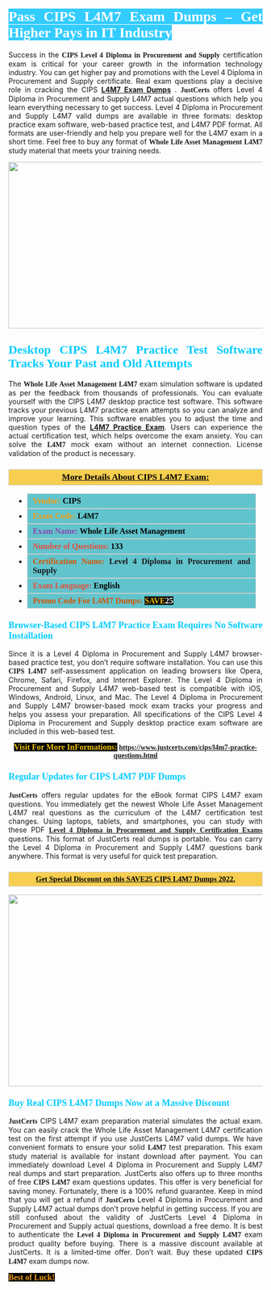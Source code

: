 <h1 style="text-align: justify;"><span style="color:#ffffff;"><span style="font-family:Georgia,serif;"><strong><span style="background-color:#33ccff;">Pass CIPS L4M7 Exam Dumps – Get Higher Pays in IT Industry</span></strong></span></span></h1>

<p style="text-align: justify;">Success in the <span style="font-family:Georgia,serif;"><strong>CIPS Level 4 Diploma in Procurement and Supply</strong></span> certification exam is critical for your career growth in the information technology industry. You can get higher pay and promotions with the Level 4 Diploma in Procurement and Supply certificate. Real exam questions play a decisive role in cracking the CIPS <a href="https://www.justcerts.com/cips/l4m7-practice-questions.html"><strong>L4M7 Exam Dumps</strong></a> . <span style="font-size:14px;"><span style="font-family:Georgia,serif;"><strong>JustCerts</strong></span></span> offers Level 4 Diploma in Procurement and Supply L4M7 actual questions which help you learn everything necessary to get success. Level 4 Diploma in Procurement and Supply L4M7 valid dumps are available in three formats: desktop practice exam software, <span style="font-family:Georgia,serif;"><strong></strong></span> web-based practice test, and L4M7 PDF format. All formats are user-friendly and help you prepare well for the L4M7 exam in a short time. Feel free to buy any format of <span style="font-family:Georgia,serif;"><strong>Whole Life Asset Management L4M7</strong></span> study material that meets your training needs.</p>

<p style="text-align: center;"><a href="https://www.justcerts.com/cips/l4m7-practice-questions.html"><img alt="" src="https://i.imgur.com/jVK0eNK.jpg" style="width: 700px; height: 330px;" /></a></p>

<h2 style="margin-right: 0in; margin-left: 0in; text-align: justify;"><span style="color:#00ccff;"><span style="font-family:Georgia,serif;"><strong><span style="font-size:18pt">Desktop CIPS L4M7 Practice Test Software Tracks Your Past and Old Attempts</span></strong></span></span></h2>

<p style="text-align: justify;">The <span style="font-family:Georgia,serif;"><strong>Whole Life Asset Management L4M7</strong></span> exam simulation software is updated as per the feedback from thousands of professionals. You can evaluate yourself with the CIPS L4M7 desktop practice test software. This software tracks your previous L4M7 practice exam attempts so you can analyze and improve your learning. This software enables you to adjust the time and question types of the <a href="https://www.justcerts.com/cips/l4m7-practice-questions.html"><strong>L4M7 Practice Exam</strong></a>. Users can experience the actual certification test, which helps overcome the exam anxiety. You can solve the <span style="font-family:Georgia,serif;"><strong> L4M7</strong></span> mock exam without an internet connection. License validation of the product is necessary. </p>

<h3 style="background: #f7ce50; border: 1px solid rgb(204, 204, 204); padding: 5px 10px; text-align: center;"><span style="font-family:Georgia,serif;"><u><u><span style="color:#000000;"><span style="font-size:11pt"><span style="line-height:normal"><b><span style="font-size:13.0pt"><span cambria="">More Details About CIPS L4M7 Exam:</span></span></b></span></span></span></u></u></span></h3>

<ul>
	<li style="margin:0cm 10pt">
	<div style="background:#61c4cd; border: 1px solid rgb(204, 204, 204); padding: 5px 10px; text-align: justify;"><span style="font-family:Georgia,serif;"><span style="font-size:11pt"><span style="line-height:normal"><b><span style="font-size:12.0pt"><span new="" roman="" times=""><span style="color:#f39c12;">Vendor:</span> <span style="color:#000000;">CIPS</span></span></span></b></span></span></span></div>
	</li>
	<li style="margin:0cm 10pt">
	<div style="background: #61c4cd; border: 1px solid rgb(204, 204, 204); padding: 5px 10px; text-align: justify;"><span style="font-family:Georgia,serif;"><span style="font-size:11pt"><span style="line-height:normal"><b><span style="font-size:12.0pt"><span new="" roman="" times=""><span style="color:#f39c12;">Exam Code:</span> <span style="color:#000000;">L4M7</span></span></span></b></span></span></span></div>
	</li>
	<li style="margin:0cm 10pt">
	<div style="background: #61c4cd; border: 1px solid rgb(204, 204, 204); padding: 5px 10px; text-align: justify;"><span style="font-family:Georgia,serif;"><span style="font-size:11pt"><span style="line-height:normal"><b><span style="font-size:12.0pt"><span new="" roman="" times=""><span style="color:#8e44ad;">Exam Name:</span> <span style="color:#000000;">Whole Life Asset Management</span></span></span></b></span></span></span></div>
	</li>
	<li style="margin:0cm 10pt">
	<div style="background: #61c4cd; border: 1px solid rgb(204, 204, 204); padding: 5px 10px;"><span style="font-family:Georgia,serif;"><span style="font-size:11pt"><span style="line-height:normal"><b><span style="font-size:12.0pt"><span new="" roman="" times=""><span style="color:#e74c3c;">Number of Questions:</span><span style="color:#000000;"><span style="color:#f1c40f;"> </span>133</span></span></span></b></span></span></span></div>
	</li>
	<li style="margin:0cm 10pt">
	<div style="background: #61c4cd; border: 1px solid rgb(204, 204, 204); padding: 5px 10px; text-align: justify;"><span style="font-family:Georgia,serif;"><span style="font-size:11pt"><span style="line-height:normal"><b><span style="font-size:12.0pt"><span new="" roman="" times=""><span style="color:#d35400;">Certification Name:</span> Level 4 Diploma in Procurement and Supply</span></span></b></span></span></span></div>
	</li>
	<li style="margin:0cm 10pt">
	<div style="background: #61c4cd; border: 1px solid rgb(204, 204, 204); padding: 5px 10px; text-align: justify;"><span style="font-family:Georgia,serif;"><span style="font-size:11pt"><span style="line-height:normal"><b><span style="font-size:12.0pt"><span new="" roman="" times=""><span style="color:#e74c3c;">Exam Language:</span> <span style="color:#000000;">English</span></span></span></b></span></span></span></div>
	</li>
	<li style="margin:0cm 10pt">
	<div style="background: #61c4cd; border: 1px solid rgb(204, 204, 204); padding: 5px 10px;"><span style="font-family:Georgia,serif;"><span style="font-size:11pt"><span style="line-height:normal"><b><span style="font-size:12.0pt"><span new="" roman="" times=""><span style="color:#d35400;">Promo Code For L4M7 Dumps:</span><span style="color:#f1c40f;"> <span style="background-color:#000000;">SAVE</span></span><span style="color:#ffffff;"><span style="background-color:#000000;">25</span></span></span></span></b></span></span></span></div>
	</li>
</ul>

<h3 style="margin-right: 0in; margin-left: 0in; text-align: justify;"><span style="color:#00ccff;"><span style="font-family:Georgia,serif;"><strong><span style="font-size:13.5pt">Browser-Based CIPS L4M7 Practice Exam Requires No Software Installation</span></strong></span></span></h3>

<p style="text-align: justify;">Since it is a Level 4 Diploma in Procurement and Supply L4M7 browser-based practice test, you don’t require software installation. You can use this <span style="font-family:Georgia,serif;"><strong>CIPS L4M7</strong></span> self-assessment application on leading browsers like Opera, Chrome, Safari, Firefox, and Internet Explorer. The Level 4 Diploma in Procurement and Supply L4M7 web-based test is compatible with iOS, Windows, Android, Linux, and Mac. The Level 4 Diploma in Procurement and Supply L4M7 browser-based mock exam tracks your progress and helps you assess your preparation. All specifications of the CIPS Level 4 Diploma in Procurement and Supply desktop practice exam software are included in this web-based test.</p>

<p style="text-align: center;"><span style="font-family:Georgia,serif;"><strong><span style="font-size:16px;"><span style="color:#f1c40f;"><span style="background-color:#000000;">Visit For More InFormations:</span></span></span> <a href="https://www.justcerts.com/cips/l4m7-practice-questions.html">https://www.justcerts.com/cips/l4m7-practice-questions.html</a></strong></span></p>

<h3 style="margin-right: 0in; margin-left: 0in; text-align: justify;"><span style="color:#00ccff;"><span style="font-family:Georgia,serif;"><strong><span style="font-size:13.5pt">Regular Updates for CIPS L4M7 PDF Dumps</span></strong></span></span></h3>

<p style="text-align: justify;"><span style="font-size:14px;"><span style="font-family:Georgia,serif;"><strong>JustCerts</strong></span></span> offers regular updates for the eBook format CIPS L4M7 exam questions. You immediately get the newest Whole Life Asset Management L4M7 real questions as the curriculum of the L4M7 certification test changes. Using laptops, tablets, and smartphones, you can study with these PDF <a href="https://www.justcerts.com/cips/level-4-diploma-in-procurement-and-supply-certification-exams.html"><span style="font-family:Georgia,serif;"><strong>Level 4 Diploma in Procurement and Supply Certification Exams</strong></span></a> questions. This format of JustCerts real dumps is portable. You can carry the Level 4 Diploma in Procurement and Supply L4M7 questions bank anywhere. This format is very useful for quick <span style="font-family:Georgia,serif;"><strong></strong></span> test preparation. </p>

<h3 style="background: rgb(247, 206, 80); border: 1px solid rgb(204, 204, 204); padding: 5px 10px; text-align: center;"><span style="font-family:Georgia,serif;"><u><span style="color:#000000;"><span style="font-size:11pt;"><span style="line-height:normal;"><b><span cambria="">Get Special Discount on this SAVE25 CIPS L4M7 Dumps 2022.</span></b></span></span></span></u></span></h3>

<p style="text-align: center;"><a href="https://www.justcerts.com/cips/l4m7-practice-questions.html"><img alt="" src="https://i.imgur.com/4WupoFA.jpg" style="width: 720px; height: 380px;" /></a></p>

<h3 style="margin-right: 0in; margin-left: 0in; text-align: justify;"><span style="color:#00ccff;"><span style="font-family:Georgia,serif;"><strong><span style="font-size:13.5pt">Buy Real CIPS L4M7 Dumps Now at a Massive Discount</span></strong></span></span></h3>

<p style="text-align: justify;"><span style="font-size:14px;"><span style="font-family:Georgia,serif;"><strong>JustCerts</strong></span></span> CIPS L4M7 exam preparation material simulates the actual exam. You can easily crack the Whole Life Asset Management L4M7 certification test on the first attempt if you use JustCerts L4M7 valid dumps. We have convenient formats to ensure your solid <span style="font-family:Georgia,serif;"><strong> L4M7</strong></span> test preparation. This exam study material is available for instant download after payment. You can immediately download Level 4 Diploma in Procurement and Supply L4M7 real dumps and start preparation. JustCerts also offers up to three months of free <span style="font-family:Georgia,serif;"><strong>CIPS L4M7</strong></span> exam questions updates. This offer is very beneficial for saving money. Fortunately, there is a 100% refund guarantee. Keep in mind that you will get a refund if <span style="font-size:14px;"><span style="font-family:Georgia,serif;"><strong>JustCerts</strong></span></span> Level 4 Diploma in Procurement and Supply L4M7 actual dumps don’t prove helpful in getting success. If you are still confused about the validity of JustCerts Level 4 Diploma in Procurement and Supply actual questions, download a free demo. It is best to authenticate the <span style="font-family:Georgia,serif;"><strong>Level 4 Diploma in Procurement and Supply L4M7</strong></span> exam product quality before buying. There is a massive discount available at JustCerts. It is a limited-time offer. Don’t wait. Buy these updated <span style="font-family:Georgia,serif;"><strong>CIPS L4M7</strong></span> exam dumps now.</p>

<p style="text-align: justify;"><span style="color:#f39c12;"><span style="font-size:16px;"><span style="font-family:Georgia,serif;"><strong><span style="background-color:#000000;">Best of Luck!</span></strong></span></span></span></p>
